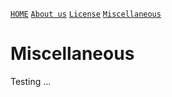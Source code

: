 [`HOME`](README.md) [`About us`](ABOUT_US.md) [`License`](LICENSE.md) [`Miscellaneous`](MISC.md)

# Miscellaneous
Testing ...
